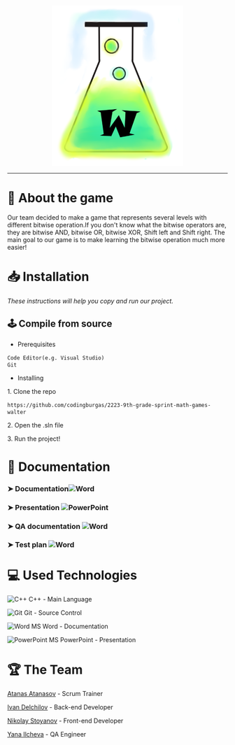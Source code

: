 <p align = "center">
  <img src="https://github.com/codingburgas/2223-9th-grade-sprint-math-games-walter/blob/master/Documenation/Logo/logo.png" width="300" text-align="center">
</p>

<hr>

# 📖 About the game 
<p>Our team decided to make a game that represents several levels with different bitwise operation.If you don't know what the bitwise operators are, they are bitwise AND, bitwise OR, bitwise XOR, Shift left and Shift right. The main goal to our game is to make learning the bitwise operation much more easier!</p>

# 📥 Installation
<p><i>These instructions will help you copy and run our project.</i></p>

## 🕹️ Compile from source
- <p>Prerequisites</p>
```
Code Editor(e.g. Visual Studio)
Git
```

- <p>Installing<p>
<p>1. Clone the repo</p>

```
https://github.com/codingburgas/2223-9th-grade-sprint-math-games-walter
```
<p>2. Open the .sln file</p>
<p>3. Run the project!</p>

<h1>📄 Documentation</h1>
<h3> ➤ Documentation</a><img src="https://cdn.worldvectorlogo.com/logos/word-1.svg" alt="Word" width="30" height="20"/> </h3>
<h3> ➤ Presentation </a><img src="https://cdn.worldvectorlogo.com/logos/powerpoint-2.svg" alt="PowerPoint" width="30" height="20"/> </h3>
<h3> ➤ QA documentation </a><img src="https://cdn.worldvectorlogo.com/logos/excel-4.svg" alt="Word" width="30" height="20"/></h3>
<h3> ➤ Test plan </a><img src="https://cdn.worldvectorlogo.com/logos/word-1.svg" alt="Word" width="30" height="20"/></h3>
<h1>💻 Used Technologies</h1>
  
<p><img src="https://seeklogo.com/images/C/c-logo-43CE78FF9C-seeklogo.com.png" alt="C++" width="20" height="20"> C++ - Main Language</p>
<p><img src="https://cdn.worldvectorlogo.com/logos/git-bash.svg" alt="Git" width="30" height="20"> Git - Source Control</big></p>
<p><img src="https://cdn.worldvectorlogo.com/logos/word-1.svg" alt="Word" width="30" height="20"> MS Word - Documentation</p>
<p><img src="https://cdn.worldvectorlogo.com/logos/powerpoint-2.svg" alt="PowerPoint" width="30" height="20"> MS PowerPoint - Presentation</p>
  

#  🏆 The Team
<p><a href="https://github.com/ADAtanasov21">Atanas Atanasov</a> - Scrum Trainer</p>
<p><a href="https://github.com/ISDelchilov21">Ivan Delchilov</a> - Back-end Developer</p>
<p><a href="https://github.com/NZStoyanov21">Nikolay Stoyanov</a> - Front-end Developer</p>
<p><a href="https://github.com/YZIlcheva21">Yana Ilcheva</a> - QA Engineer</p>
